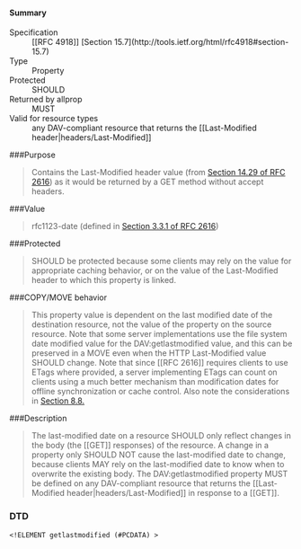 <!-- --- title: DAV::getlastmodified -->

<div id="summary-box" markdown="1">
<h4>Summary</h4>

<dl>
<dt>Specification</dt>
<!-- insert the RFC number and the link to the original specification of this property -->
<dd markdown="1">[[RFC 4918]]
[Section 15.7](http://tools.ietf.org/html/rfc4918#section-15.7)
</dd>
<dt>Type</dt>
<dd markdown="1">Property
</dd>
<dt>Protected</dt>
<dd markdown="1">SHOULD
</dd>
<dt>Returned by allprop</dt>
<dd markdown="1">MUST
</dd>
<dt>Valid for resource types</dt>
<dd markdown="1">any DAV-compliant resource that returns the [[Last-Modified header|headers/Last-Modified]]
</dd>
</dl>

</div>

<!-- below is a list of common sections for property definitions. Adjust the list as needed. Don't forget to block-quote any text that's copied from the RFC -->

###Purpose
> Contains the Last-Modified header value (from [Section 14.29 of RFC 2616](http://tools.ietf.org/html/rfc2616#section-14.29)) as it would be returned by a GET method without accept headers.

###Value
> rfc1123-date (defined in [Section 3.3.1 of RFC 2616](http://tools.ietf.org/html/rfc2616#section-3.3.1))

###Protected
> SHOULD be protected because some clients may rely on the value for appropriate caching behavior, or on the value of the Last-Modified header to which this property is linked.

###COPY/MOVE behavior
>  This property value is dependent on the last modified date of the destination resource, not the value of the property on the source resource.  Note that some server implementations use the file system date modified value for the DAV:getlastmodified value, and this can be preserved in a MOVE      even when the HTTP Last-Modified value SHOULD change. Note that since [[RFC 2616]] requires clients to use ETags where provided, a server implementing ETags can count on clients using a much better mechanism than modification dates for offline synchronization or cache control.  Also note the considerations in [Section 8.8.](http://tools.ietf.org/html/rfc4918#section-8.8)

###Description
>  The last-modified date on a resource SHOULD only reflect changes in the body (the [[GET]] responses) of the resource. A change in a property only SHOULD NOT cause the last-modified date to change, because clients MAY rely on the last-modified date to know when to overwrite the existing body. The DAV:getlastmodified property MUST be defined on any DAV-compliant resource that returns the [[Last-Modified header|headers/Last-Modified]] in response to a [[GET]].

### DTD
> 
```
<!ELEMENT getlastmodified (#PCDATA) >
```
